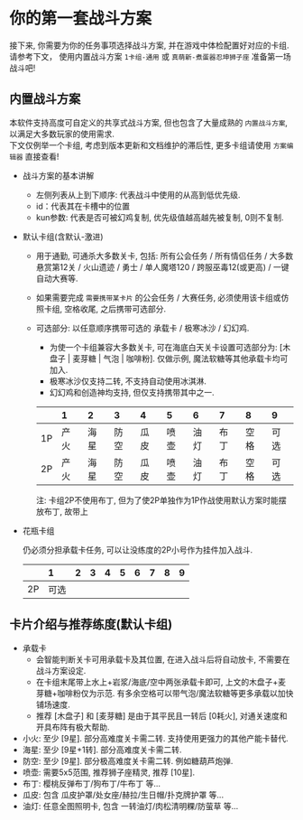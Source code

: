 # 你的第一套战斗方案

接下来, 你需要为你的任务事项选择战斗方案, 并在游戏中体检配置好对应的卡组.
请参考下文， 使用内置战斗方案 `1卡组-通用` 或 `真萌新-煮蛋器忍坤狮子座` 准备第一场战斗吧!

## 内置战斗方案

本软件支持高度可自定义的共享式战斗方案, 但也包含了大量成熟的 `内置战斗方案`, 以满足大多数玩家的使用需求.  
下文仅例举一个卡组, 考虑到版本更新和文档维护的滞后性, 更多卡组请使用 `方案编辑器` 直接查看!

* 战斗方案的基本讲解
  * 左侧列表从上到下顺序: 代表战斗中使用的从高到低优先级.
  * id：代表其在卡槽中的位置
  * kun参数: 代表是否可被幻鸡复制, 优先级值越高越先被复制, 0则不复制.

* 默认卡组(含默认-激进)

  * 用于通勤, 可通杀大多数关卡, 包括: 所有公会任务 / 所有情侣任务 / 大多数悬赏第12关 / 火山遗迹 / 勇士 / 单人魔塔120 / 跨服巫毒12(或更高) / 一键自动大赛等.
  * 如果需要完成 `需要携带某卡片` 的公会任务 / 大赛任务, 必须使用该卡组或仿照卡组, 空格收尾, 之后携带可选部分.
  * 可选部分: 以任意顺序携带可选的 承载卡 / 极寒冰沙 / 幻幻鸡.
    * 为使一个卡组兼容大多数关卡, 可在海底白天关卡设置可选部分为: [木盘子 | 麦芽糖 | 气泡 | 咖啡粉]. 仅做示例, 魔法软糖等其他承载卡均可加入.
    * 极寒冰沙仅支持二转, 不支持自动使用冰淇淋.
    * 幻幻鸡和创造神均支持, 但仅支持携带其中之一.

    |      | 1    | 2    | 3    | 4    | 5    | 6    | 7    | 8    | 9    |
    | :--- | :--- | :--- | :--- | :--- | :--- | :--- | :--- | :--- | :--- |
    | 1P   | 产火 | 海星 | 防空 | 瓜皮 | 喷壶 | 油灯 | 布丁 | 空格 | 可选 |
    | 2P   | 产火 | 海星 | 防空 | 瓜皮 | 喷壶 | 油灯 | 布丁 | 空格 | 可选 |

    注: 卡组2P不使用布丁, 但为了使2P单独作为1P作战使用默认方案时能摆放布丁, 故带上

* 花瓶卡组

    仍必须分担承载卡任务, 可以让没练度的2P小号作为挂件加入战斗.

    |      | 1    | 2    | 3    | 4    | 5    | 6    | 7    | 8    | 9    |
    | :--- | :--- | :--- | :--- | :--- | :--- | :--- | :--- | :--- | :--- |
    | 2P   | 可选 |      |      |      |      |      |      |      |

## 卡片介绍与推荐练度(默认卡组)

* 承载卡
  * 会智能判断关卡可用承载卡及其位置, 在进入战斗后将自动放卡, 不需要在战斗方案设定.
  * 在卡组末尾带上水上+岩浆/海底/空中两张承载卡即可, 上文的木盘子+麦芽糖+咖啡粉仅为示范. 有多余空格可以带气泡/魔法软糖等更多承载以加快铺场速度.
  * 推荐 [木盘子] 和 [麦芽糖] 是由于其平民且一转后 [0耗火], 对通关速度和开具布阵有极大帮助.
* 小火: 至少 [9星]. 部分高难度关卡需二转. 支持使用更强力的其他产能卡替代.
* 海星: 至少 [9星+1转]. 部分高难度关卡需二转.
* 防空: 至少 [9星]. 部分极高难度关卡需二转. 例如糖葫芦炮弹.
* 喷壶: 需要5x5范围, 推荐狮子座精灵, 推荐 [10星].
* 布丁: 樱桃反弹布丁/狗布丁/牛布丁 等...
* 瓜皮: 包含 瓜皮护罩/处女座/赫拉/生日帽/扑克牌护罩 等...
* 油灯: 任意全图照明卡, 包含 一转油灯/肉松清明粿/防萤草 等...